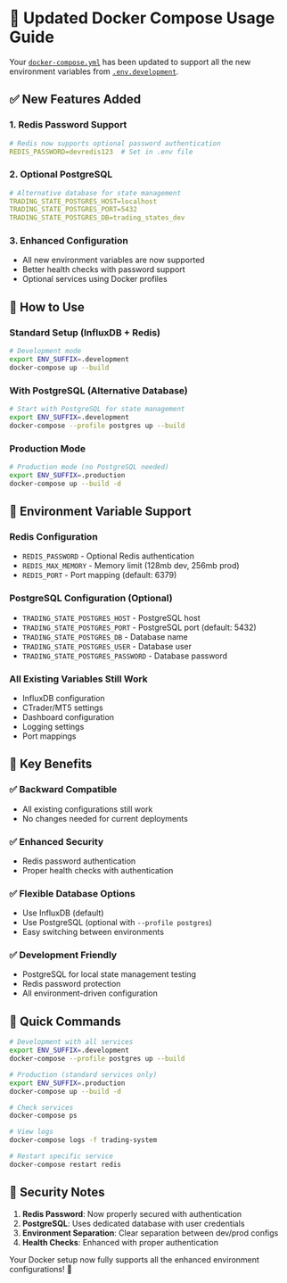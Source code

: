 # 🔄 Updated Docker Compose Usage Guide

Your [`docker-compose.yml`](docker-compose.yml ) has been updated to support all the new environment variables from [`.env.development`](.env.development ).

## ✅ **New Features Added**

### **1. Redis Password Support**
```yaml
# Redis now supports optional password authentication
REDIS_PASSWORD=devredis123  # Set in .env file
```

### **2. Optional PostgreSQL**
```yaml
# Alternative database for state management
TRADING_STATE_POSTGRES_HOST=localhost
TRADING_STATE_POSTGRES_PORT=5432
TRADING_STATE_POSTGRES_DB=trading_states_dev
```

### **3. Enhanced Configuration**
- All new environment variables are now supported
- Better health checks with password support
- Optional services using Docker profiles

## 🚀 **How to Use**

### **Standard Setup (InfluxDB + Redis)**
```bash
# Development mode
export ENV_SUFFIX=.development
docker-compose up --build
```

### **With PostgreSQL (Alternative Database)**
```bash
# Start with PostgreSQL for state management
export ENV_SUFFIX=.development
docker-compose --profile postgres up --build
```

### **Production Mode**
```bash
# Production mode (no PostgreSQL needed)
export ENV_SUFFIX=.production
docker-compose up --build -d
```

## 🔧 **Environment Variable Support**

### **Redis Configuration**
- `REDIS_PASSWORD` - Optional Redis authentication
- `REDIS_MAX_MEMORY` - Memory limit (128mb dev, 256mb prod)
- `REDIS_PORT` - Port mapping (default: 6379)

### **PostgreSQL Configuration (Optional)**
- `TRADING_STATE_POSTGRES_HOST` - PostgreSQL host
- `TRADING_STATE_POSTGRES_PORT` - PostgreSQL port (default: 5432)
- `TRADING_STATE_POSTGRES_DB` - Database name
- `TRADING_STATE_POSTGRES_USER` - Database user
- `TRADING_STATE_POSTGRES_PASSWORD` - Database password

### **All Existing Variables Still Work**
- InfluxDB configuration
- CTrader/MT5 settings
- Dashboard configuration
- Logging settings
- Port mappings

## 🎯 **Key Benefits**

### ✅ **Backward Compatible**
- All existing configurations still work
- No changes needed for current deployments

### ✅ **Enhanced Security**
- Redis password authentication
- Proper health checks with authentication

### ✅ **Flexible Database Options**
- Use InfluxDB (default)
- Use PostgreSQL (optional with `--profile postgres`)
- Easy switching between environments

### ✅ **Development Friendly**
- PostgreSQL for local state management testing
- Redis password protection
- All environment-driven configuration

## 📝 **Quick Commands**

```bash
# Development with all services
export ENV_SUFFIX=.development
docker-compose --profile postgres up --build

# Production (standard services only)
export ENV_SUFFIX=.production  
docker-compose up --build -d

# Check services
docker-compose ps

# View logs
docker-compose logs -f trading-system

# Restart specific service
docker-compose restart redis
```

## 🔐 **Security Notes**

1. **Redis Password**: Now properly secured with authentication
2. **PostgreSQL**: Uses dedicated database with user credentials
3. **Environment Separation**: Clear separation between dev/prod configs
4. **Health Checks**: Enhanced with proper authentication

Your Docker setup now fully supports all the enhanced environment configurations! 🚀
